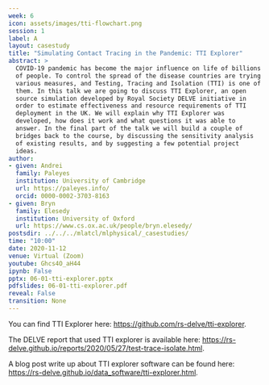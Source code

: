 ```yaml
---
week: 6
icon: assets/images/tti-flowchart.png
session: 1
label: A
layout: casestudy
title: "Simulating Contact Tracing in the Pandemic: TTI Explorer"
abstract: >
  COVID-19 pandemic has become the major influence on life of billions
  of people. To control the spread of the disease countries are trying
  various measures, and Testing, Tracing and Isolation (TTI) is one of
  them. In this talk we are going to discuss TTI Explorer, an open
  source simulation developed by Royal Society DELVE initiative in
  order to estimate effectiveness and resource requirements of TTI
  deployment in the UK. We will explain why TTI Explorer was
  developed, how does it work and what questions it was able to
  answer. In the final part of the talk we will build a couple of
  bridges back to the course, by discussing the sensitivity analysis
  of existing results, and by suggesting a few potential project
  ideas.  
author:
- given: Andrei
  family: Paleyes
  institution: University of Cambridge
  url: https://paleyes.info/
  orcid: 0000-0002-3703-8163
- given: Bryn
  family: Elesedy
  institution: University of Oxford
  url: https://www.cs.ox.ac.uk/people/bryn.elesedy/
postsdir: ../../../mlatcl/mlphysical/_casestudies/
time: "10:00"
date: 2020-11-12
venue: Virtual (Zoom)
youtube: Ghcs4O_aH44
ipynb: False
pptx: 06-01-tti-explorer.pptx
pdfslides: 06-01-tti-explorer.pdf
reveal: False
transition: None
---
```



You can find TTI Explorer here: <https://github.com/rs-delve/tti-explorer>.

The DELVE report that used TTI explorer is available here: <https://rs-delve.github.io/reports/2020/05/27/test-trace-isolate.html>.

A blog post write up about TTI explorer software can be found here: <https://rs-delve.github.io/data_software/tti-explorer.html>.
